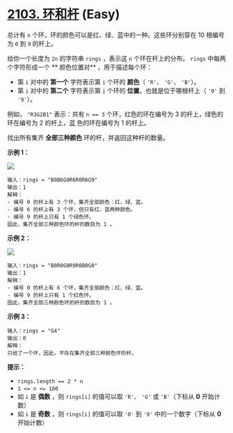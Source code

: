 # [2103. 环和杆][link] (Easy)

[link]: https://leetcode.cn/problems/rings-and-rods/

总计有 `n` 个环，环的颜色可以是红、绿、蓝中的一种。这些环分别穿在 10 根编号为 `0` 到 `9` 的杆上。

给你一个长度为 `2n` 的字符串 `rings` ，表示这 `n` 个环在杆上的分布。 `rings` 中每两个字符形成一个 **
颜色位置对** ，用于描述每个环：

- 第 `i` 对中的 **第一个** 字符表示第 `i` 个环的 **颜色**（ `'R'`、 `'G'`、 `'B'`）。
- 第 `i` 对中的 **第二个** 字符表示第 `i` 个环的 **位置**，也就是位于哪根杆上（ `'0'` 到 `'9'`）。

例如， `"R3G2B1"` 表示：共有 `n == 3` 个环，红色的环在编号为 3 的杆上，绿色的环在编号为 2 的杆上，蓝
色的环在编号为 1 的杆上。

找出所有集齐 **全部三种颜色** 环的杆，并返回这种杆的数量。

**示例 1：**

![](https://assets.leetcode.com/uploads/2021/11/23/ex1final.png)

```
输入：rings = "B0B6G0R6R0R6G9"
输出：1
解释：
- 编号 0 的杆上有 3 个环，集齐全部颜色：红、绿、蓝。
- 编号 6 的杆上有 3 个环，但只有红、蓝两种颜色。
- 编号 9 的杆上只有 1 个绿色环。
因此，集齐全部三种颜色环的杆的数目为 1 。
```

**示例 2：**

![](https://assets.leetcode.com/uploads/2021/11/23/ex2final.png)

```
输入：rings = "B0R0G0R9R0B0G0"
输出：1
解释：
- 编号 0 的杆上有 6 个环，集齐全部颜色：红、绿、蓝。
- 编号 9 的杆上只有 1 个红色环。
因此，集齐全部三种颜色环的杆的数目为 1 。
```

**示例 3：**

```
输入：rings = "G4"
输出：0
解释：
只给了一个环，因此，不存在集齐全部三种颜色环的杆。
```

**提示：**

- `rings.length == 2 * n`
- `1 <= n <= 100`
- 如 `i` 是 **偶数** ，则 `rings[i]` 的值可以取 `'R'`、 `'G'` 或 `'B'`（下标从 **0** 开始计数）
- 如 `i` 是 **奇数** ，则 `rings[i]` 的值可以取 `'0'` 到 `'9'` 中的一个数字（下标从 **0** 开始计数）
